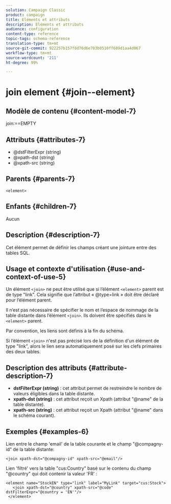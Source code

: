 ```yaml
---
solution: Campaign Classic
product: campaign
title: Eléments et attributs
description: Eléments et attributs
audience: configuration
content-type: reference
topic-tags: schema-reference
translation-type: tm+mt
source-git-commit: 922257b157f8d76d6e703b0510ff689d1aa4d067
workflow-type: tm+mt
source-wordcount: '211'
ht-degree: 99%

---
```



# join element {#join--element}

## Modèle de contenu {#content-model-7}

join:==EMPTY

## Attributs {#attributes-7}

* @dstFilterExpr (string)
* @xpath-dst (string)
* @xpath-src (string)

## Parents {#parents-7}

`<element>`

## Enfants {#children-7}

Aucun

## Description {#description-7}

Cet élément permet de définir les champs créant une jointure entre des tables SQL.

## Usage et contexte d&#39;utilisation {#use-and-context-of-use-5}

Un  élément `<join>` ne peut être utilisé que si l’élément `<element>` parent est de type &quot;link&quot;. Cela signifie que l’attribut « @type=link » doit être déclaré pour l’élément parent.

Il n’est pas nécessaire de spécifier le nom et l’espace de nommage de la table distante dans l’élément `<join>`. Ils doivent être spécifiés dans le `<element>` parent.

Par convention, les liens sont définis à la fin du schéma.

Si l’élément `<join>` n&#39;est pas précisé lors de la définition d&#39;un élément de type &quot;link&quot;, alors le lien sera automatiquement posé sur les clefs primaires des deux tables.

## Description des attributs {#attribute-description-7}

* **dstFilterExpr (string)** : cet attribut permet de restreindre le nombre de valeurs éligibles dans la table distante.
* **xpath-dst (string)** : cet attribut reçoit un Xpath (attribut &quot;@name&quot; de la table distante).
* **xpath-src (string)** : cet attribut reçoit un Xpath (attribut &quot;@name&quot; dans le schéma courant).

## Exemples      {#examples-6}

Lien entre le champ &#39;email&#39; de la table courante et le champ &quot;@compagny-id&quot; de la table distante:

```
<join xpath-dst="@compagny-id" xpath-src="@email"/>
```

Lien &#39;filtré&#39; vers la table &quot;cus:Country&quot; basé sur le contenu du champ &quot;@country&quot; qui doit contenir la valeur &#39;FR&#39; :

```
<element name="StockEN" type="link" label="MyLink" target="cus:Stock">
   <join xpath-dst="@country" xpath-src="@code" dstFilterExpr="@country = 'EN'"/>
 </element>
```
